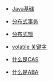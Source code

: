* [Java基础](https://github.com/wangjianxiongwjx/JAVA/blob/master/java%20%E5%9F%BA%E7%A1%80.md) 

* [分布式事务](https://github.com/wangjianxiongwjx/JAVA/blob/master/%E5%88%86%E5%B8%83%E5%BC%8F%E4%BA%8B%E5%8A%A1/%E5%88%86%E5%B8%83%E5%BC%8F%E4%BA%8B%E5%8A%A1.md)
* [分布式锁](https://github.com/wangjianxiongwjx/JAVA/blob/master/%E5%88%86%E5%B8%83%E5%BC%8F%E9%94%81/%E5%88%86%E5%B8%83%E5%BC%8F%E9%94%81.md)

* [volatile 关键字](https://github.com/wangjianxiongwjx/JAVA/blob/master/volatile.md) 
* [什么是CAS]() 
* [什么是ABA]() 
